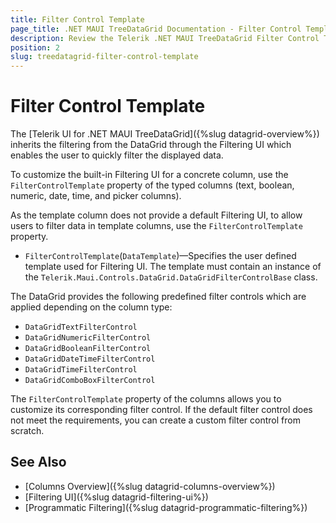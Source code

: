 ```yaml
---
title: Filter Control Template
page_title: .NET MAUI TreeDataGrid Documentation - Filter Control Template
description: Review the Telerik .NET MAUI TreeDataGrid Filter Control Template documentation article to learn more about applying custom filter to the DataGrid using FilterControlTemplate property.
position: 2
slug: treedatagrid-filter-control-template
---
```


# Filter Control Template

The [Telerik UI for .NET MAUI TreeDataGrid]({%slug datagrid-overview%}) inherits the filtering from the DataGrid through the Filtering UI which enables the user to quickly filter the displayed data. 

To customize the built-in Filtering UI for a concrete column, use the `FilterControlTemplate` property of the typed columns (text, boolean, numeric, date, time, and picker columns). 

As the template column does not provide a default Filtering UI, to allow users to filter data in template columns, use the `FilterControlTemplate` property.

* `FilterControlTemplate`(`DataTemplate`)&mdash;Specifies the user defined template used for Filtering UI. The template must contain an instance of the `Telerik.Maui.Controls.DataGrid.DataGridFilterControlBase` class. 

The DataGrid provides the following predefined filter controls which are applied depending on the column type:

* `DataGridTextFilterControl`
* `DataGridNumericFilterControl`
* `DataGridBooleanFilterControl`
* `DataGridDateTimeFilterControl`
* `DataGridTimeFilterControl`
* `DataGridComboBoxFilterControl`

The `FilterControlTemplate` property of the columns allows you to customize its corresponding filter control. If the default filter control does not meet the requirements, you can create a custom filter control from scratch. 

## See Also

- [Columns Overview]({%slug datagrid-columns-overview%})
- [Filtering UI]({%slug datagrid-filtering-ui%})
- [Programmatic Filtering]({%slug datagrid-programmatic-filtering%})
